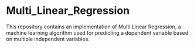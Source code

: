 # Multi_Linear_Regression
This repository contains an implementation of Multi Linear Regression, a machine learning algorithm used for predicting a dependent variable based on multiple independent variables.
